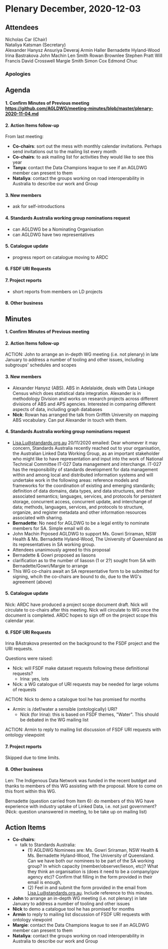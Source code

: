 # Plenary December, 2020-12-03

## Attendees
Nicholas Car (Chair)  
Nataliya Katsman (Secretary)  
Alexander Hanysz
Ansuriya Deveraj
Armin Haller
Bernadette Hyland-Wood
Irina Bastrakova
John Machin
Len Smith
Rowan Brownlee
Stephen Pratt
Will Francis
David Crosswell
Margie Smith
Simon Cox
Edmond Chuc  

### Apologies


## Agenda
#### 1. Confirm Minutes of Previous meeting https://github.com/AGLDWG/meeting-minutes/blob/master/plenary-2020-11-04.md
#### 2. Action Items follow-up
From last meeting:
* **Co-chairs**: sort out the mess with monthly calendar invitations. Perhaps send invitations out to the mailing list every month
* **Co-chairs**: to ask mailing list for activities they would like to see this year
* **Tanya**: contact the Data Champions league to see if an AGLDWG member can present to them
* **Nataliya**: contact the groups working on road interoperability in Australia to describe our work and Group
#### 3. New members
  * ask for self-introductions
#### 4.  Standards Australia working group nominations request
  * can AGLDWG be a Nominating Organisation
  * can AGLDWG have two representatives  
#### 5. Catalogue update
  * progress report on catalogue moving to ARDC
#### 6. FSDF URI Requests
#### 7. Project reports
  * short reports from members on LD projects
#### 8. Other business

## Minutes
#### 1. Confirm Minutes of Previous meeting 


#### 2. Action Items follow-up
ACTION: John to arrange an in-depth WG meeting (i.e. not plenary) in late January to address a number of tooling and other issues, including subgroups' schedules and scopes 

#### 3. New members
* Alexander Hanysz (ABS). ABS in Adelalaide, deals with Data Linkage Census which does statistical data integration. Alexander is  in methodology Division and works on research projects across different divisions of ABS and APS agencies. Interested in comparing different aspects of data, including graph databases 
* **Nick**: Rowan has arranged the talk from Griffith University on mapping ABS vocabulary. Can put Alexander in touch with them.

#### 4. Standards Australia working group nominations request
*  Lisa.Lu@standards.org.au 20/11/2020 emailed: Dear whomever it may concern, Standards Australia recently reached out to your organisation, the Australian Linked Data Working Group, as an important stakeholder who might like to have representation and input into the work of National Technical Committee IT-027 Data management and interchange. IT-027 has the responsibility of standards development for data management within and among local and distributed information systems and will undertake work in the following areas: reference models and frameworks for the coordination of existing and emerging standards; definition of data domains, data types, and data structures, and their associated semantics; languages, services, and protocols for persistent storage, concurrent access, concurrent update, and interchange of data; methods, languages, services, and protocols to structure, organize, and register metadata and other information resources associated with sharing.
* **Bernadette**: No need for AGLDWG to be a legal entity to nominate members for SA. Simple email will do.
* John Machin Prposed AGLDWG to support Ms. Gowri Sriraman, NSW Health & Ms. Bernadette Hyland-Wood, The University of Queensland as its representatives in SA working group.
* Attendees unanimously agreed to this proposal
* Bernadette & Gowri proposed as liasons
* clarification as to the number of liasosn (1 or 2?) sought from SA with Bernadette/Gowri/Margie to arrange
* This WG co-chairs await an SA representative form to be submitted for signing, whcih the co-chairs are bound to do, due to the WG's agreement (above)

#### 5. Catalogue update
Nick: ARDC have produced a project scope document draft. Nick will circulate to co-chairs after this meeting. Nick will circulate to WG once the document is completed. ARDC hopes to sign off on the project scope this calendar year.

#### 6. FSDF URI Requests
Irina BAstrakova presented on the background to the FSDF project and the URI requests.

Questions were raised:
* Nick: will FSDF make dataset requests following these definitional requests?
    * Irina: yes, lots
* Nick: a WG catalogue of URI requests may be needed for large volums of requests

ACTION: Nick to demo a catalogue tool he has promised for months

* Armin: is /def/water a sensible (ontologically) URI?
    * Nick (for Irina): this is based on FSDF themes, "Water". This should be debated in the WG mailing list
   
ACTION: Armin to reply to mailing list discussion of FSDF URI requests with ontology viewpoint

#### 7. Project reports
Skipped due to time limits.

#### 8. Other business
Len: The Indigenous Data Network was funded in the recent butdget and thanks to members of this WG assisting with the proposal. More to come on this front within this WG.

Bernadette (question carried from Item 6): do members of this WG have experience with industry uptake of Linked Data, i.e. not just government?  
(Nick: question unanswered in meeting, to be take up on mailing list)

## Action Items
* **Co-chairs**: 
    * talk to Standards Australia: 
        * (1) AGLDWG Nominees are: Ms. Gowri Sriraman, NSW Health & Ms. Bernadette Hyland-Wood, The University of Queensland. Can we have both our nominees to be part of the SA working group? In which capacity (member/observer/lieson, etc)? What they think an organisation is (does it need to be a company/gov agency etc)? Confirm that filling in the form provided in their email is enough, 
        * (2) Feel in and submit the form provided in the email from Lisa.Lu@standards.org.au. Include reference to this minutes.
* **John** to arrange an in-depth WG meeting (i.e. not plenary) in late January to address a number of tooling and other issues
* **Nick** to demo a catalogue tool he has promised for months
* **Armin** to reply to mailing list discussion of FSDF URI requests with ontology viewpoint
* **Margie**: contact the Data Champions league to see if an AGLDWG member can present to them
* **Nataliya**: contact the groups working on road interoperability in Australia to describe our work and Group
